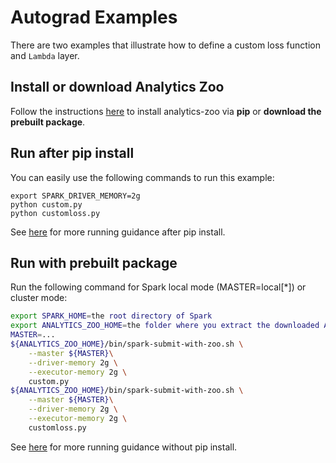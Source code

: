 # Autograd Examples
There are two examples that illustrate how to define a custom loss function and ```Lambda``` layer.

## Install or download Analytics Zoo
Follow the instructions [here](https://analytics-zoo.github.io/master/#PythonUserGuide/install/) to install analytics-zoo via __pip__ or __download the prebuilt package__.

## Run after pip install
You can easily use the following commands to run this example:
```
export SPARK_DRIVER_MEMORY=2g
python custom.py
python customloss.py
```

See [here](https://analytics-zoo.github.io/master/#PythonUserGuide/run/#run-after-pip-install) for more running guidance after pip install.

## Run with prebuilt package
Run the following command for Spark local mode (MASTER=local[*]) or cluster mode:
```bash
export SPARK_HOME=the root directory of Spark
export ANALYTICS_ZOO_HOME=the folder where you extract the downloaded Analytics Zoo zip package
MASTER=...
${ANALYTICS_ZOO_HOME}/bin/spark-submit-with-zoo.sh \
    --master ${MASTER}\
    --driver-memory 2g \
    --executor-memory 2g \
    custom.py 
${ANALYTICS_ZOO_HOME}/bin/spark-submit-with-zoo.sh \
    --master ${MASTER}\
    --driver-memory 2g \
    --executor-memory 2g \
    customloss.py 
```
See [here](https://analytics-zoo.github.io/master/#PythonUserGuide/run/#run-without-pip-install) for more running guidance without pip install.

